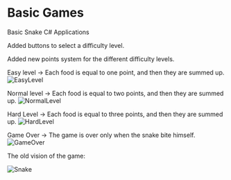 # Basic Games
 Basic Snake C# Applications
 
 Added buttons to select a difficulty level.
 
 Added new points system for the different difficulty levels.
 
 Easy level -> Each food is equal to one point, and then they are summed up. 
  ![EasyLevel](https://user-images.githubusercontent.com/103044357/189385760-048dcce0-f77a-4fe8-9bc5-416528b1ecc4.png)

Normal level -> Each food is equal to two points, and then they are summed up.
 ![NormalLevel](https://user-images.githubusercontent.com/103044357/189385862-8fd9f1b5-70a1-4906-9baf-5b7d2197a92f.png)
 
 Hard Level -> Each food is equal to three points, and then they are summed up.
 ![HardLevel](https://user-images.githubusercontent.com/103044357/189385859-05d7cd66-7f08-418f-97bb-31d87ed7a2d4.png)
 
 Game Over -> The game is over only when the snake bite himself. 
 ![GameOver](https://user-images.githubusercontent.com/103044357/189385856-a6625e06-9863-4e53-8ac2-aff660768a47.png)

The old vision of the game:

![Snake](https://user-images.githubusercontent.com/103044357/188939159-c943f617-85d1-42fe-b24b-f4599557e585.png)

